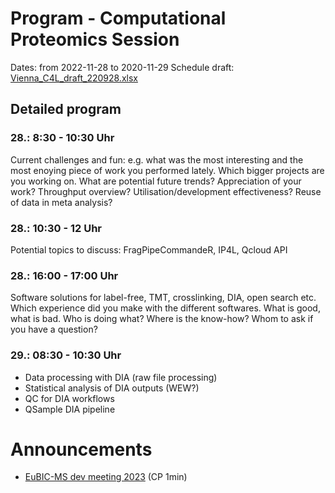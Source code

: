 # Program - Computational Proteomics Session

Dates: from 2022-11-28 to 2020-11-29
Schedule draft: [Vienna_C4L_draft_220928.xlsx](https://github.com/coreforlife/meetings/files/9731497/Vienna_C4L_draft_220928.xlsx)

## Detailed program

### 28.: 8:30 - 10:30 Uhr

Current challenges and fun: e.g. what was the most interesting and the most enoying piece of work you performed lately. Which bigger projects are you working on.
What are potential future trends?
Appreciation of your work?
Throughput overview?
Utilisation/development effectiveness?
Reuse of data in meta analysis?

### 28.: 10:30 - 12 Uhr

Potential topics to discuss:
FragPipeCommandeR, IP4L, Qcloud API

### 28.: 16:00 - 17:00 Uhr

Software solutions for label-free, TMT, crosslinking, DIA, open search etc. 
Which experience did you make with the different softwares. What is good, what is bad. 
Who is doing what? Where is the know-how? Whom to ask if you have a question?

### 29.: 08:30 - 10:30 Uhr

- Data processing with DIA (raw file processing)
- Statistical analysis of DIA outputs (WEW?)
- QC for DIA workflows
- QSample DIA pipeline


# Announcements

* [EuBIC-MS dev meeting 2023](https://eubic-ms.org/events/2023-developers-meeting/) (CP 1min)
